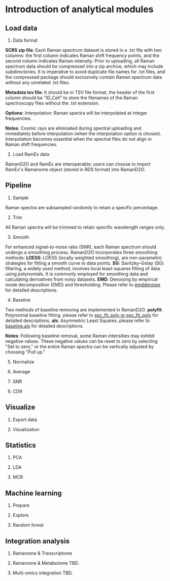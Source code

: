 # Introduction of analytical modules

## Load data

1. Data format

**SCRS zip file**: Each Raman spectrum dataset is stored in a .txt file with two columns: the first column indicates Raman shift frequency points, and the second column indicates Raman intensity. Prior to uploading, all Raman spectrum data should be compressed into a zip archive, which may include subdirectories. It is imperative to avoid duplicate file names for .txt files, and the compressed package should exclusively contain Raman spectrum data without any unrelated .txt files.

**Metadata tsv file**:  It should be in TSV file format, the header of the first column should be "ID_Cell" to store the filenames of the Raman spectroscopy files without the .txt extension.

**Options**: Interpolation: Raman spectra will be interpolated at integer frequencies.

**Notes**: Cosmic rays are eliminated during spectral uploading and immediately before interpolation (when the interpolation option is chosen). Interpolation becomes essential when the spectral files do not align in Raman shift frequencies.

2. Load RamEx data

RamanD2O and RamEx are interoperable; users can choose to import RamEx's Ramanome object (stored in RDS format) into RamanD2O.

## Pipeline

1. Sample

Raman spectra are subsampled randomly to retain a specific percentage.

2. Trim

All Raman spectra will be trimmed to retain specific wavelength ranges only.

3. Smooth

For enhanced signal-to-noise ratio (SNR), each Raman spectrum should undergo a smoothing process. RamanD2O incorporates three smoothing methods:
**LOESS**: LOESS (locally weighted smoothing), are non-parametric strategies for fitting a smooth curve to data points.
**SG**: Savitzky–Golay (SG) filtering, a widely used method, involves local least-squares fitting of data using polynomials. It is commonly employed for smoothing data and calculating derivatives from noisy datasets.
**EMD**: Denoising by empirical mode decomposition (EMD) and thresholding. Please refer to <a href="https://www.rdocumentation.org/packages/EMD/versions/1.5.9/topics/emddenoise" target="_blank">emddenoise</a> for detailed descriptions.

4. Baseline

Two methods of baseline removing are implemented in RamanD2O.
**polyfit**: Polynomial baseline fitting. please refer to <a href="https://r-hyperspec.github.io/hyperSpec/reference/baselines.html" target="_blank">spc_fit_poly or spc_fit_poly</a> for detailed descriptions.
**als**: Asymmetric Least Squares. please refer to <a href="https://www.rdocumentation.org/packages/baseline/versions/1.3-5/topics/baseline.als" target="_blank">baseline.als</a> for detailed descriptions.

**Notes**: Following baseline removal, some Raman intensities may exhibit negative values. These negative values can be reset to zero by selecting "Set to zero," or the entire Raman spectra can be vertically adjusted by choosing "Pull up." 

5. Normalize

6. Average

7. SNR

8. CDR

## Visualize

1. Export data

2. Visualization

## Statistics

1. PCA

2. LDA

3. MCR

## Machine learning

1. Prepare

2. Explore

3. Random forest

## Integration analysis

1. Ramanome & Transcriptome

2. Ramanome & Metabolome
TBD.

3. Multi-omics integration
TBD.
